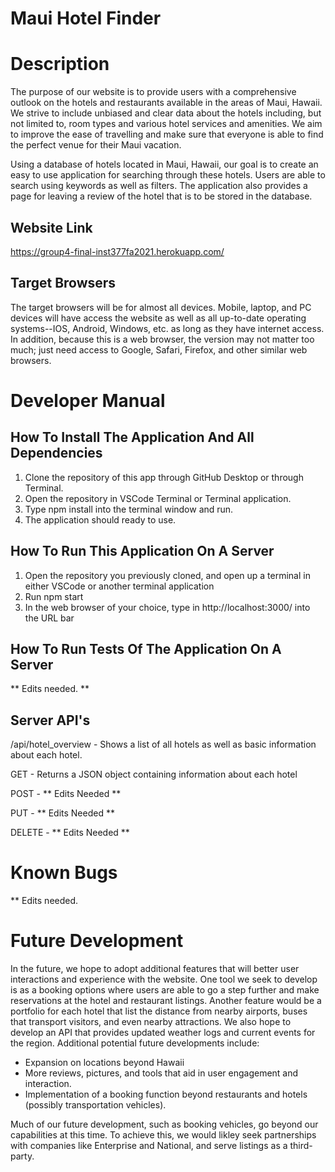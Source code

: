 # Maui Hotel Finder
# Description
The purpose of our website is to provide users with a comprehensive outlook on the hotels and restaurants available in the areas of Maui, Hawaii. We strive to include unbiased and clear data about the hotels including, but not limited to, room types and various hotel services and amenities. We aim to improve the ease of travelling and make sure that everyone is able to find the perfect venue for their Maui vacation.

Using a database of hotels located in Maui, Hawaii, our goal is to create an easy to use application for searching through these hotels. Users are able to search using keywords as well as filters. The application also provides a page for leaving a review of the hotel that is to be stored in the database.

## Website Link
https://group4-final-inst377fa2021.herokuapp.com/

## Target Browsers
The target browsers will be for almost all devices. Mobile, laptop, and PC devices will have access the website as well as all up-to-date operating systems--IOS, Android, Windows, etc. as long as they have internet access. In addition, because this is a web browser, the version may not matter too much; just need access to Google, Safari, Firefox, and other similar web browsers.

# Developer Manual
## How To Install The Application And All Dependencies
1. Clone the repository of this app through GitHub Desktop or through Terminal.
2. Open the repository in VSCode Terminal or Terminal application.
3. Type npm install into the terminal window and run.
4. The application should ready to use.
## How To Run This Application On A Server
1. Open the repository you previously cloned, and open up a terminal in either VSCode or another terminal application
2. Run npm start
3. In the web browser of your choice, type in http://localhost:3000/ into the URL bar
## How To Run Tests Of The Application On A Server
** Edits needed. **

## Server API's
/api/hotel_overview - Shows a list of all hotels as well as basic information about each hotel.

GET - Returns a JSON object containing information about each hotel

POST - ** Edits Needed **

PUT - ** Edits Needed **

DELETE - ** Edits Needed **

# Known Bugs
** Edits needed.
# Future Development
In the future, we hope to adopt additional features that will better user interactions and experience with the website. One tool we seek to develop is as a booking options where users are able to go a step further and make reservations at the hotel and restaurant listings. Another feature would be a portfolio for each hotel that list the distance from nearby airports, buses that transport visitors, and even nearby attractions. We also hope to develop an API that provides updated weather logs and current events for the region.
Additional potential future developments include:
- Expansion on locations beyond Hawaii
- More reviews, pictures, and tools that aid in user engagement and interaction.
- Implementation of a booking function beyond restaurants and hotels (possibly transportation vehicles).

Much of our future development, such as booking vehicles, go beyond our capabilities at this time. To achieve this, we would likley seek partnerships with companies like Enterprise and National, and serve listings as a third-party.
